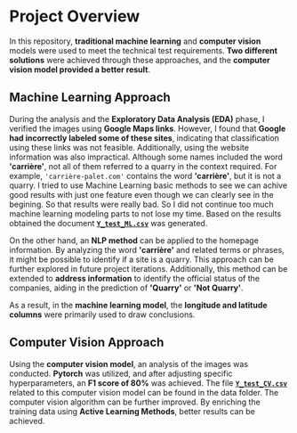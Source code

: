 # Project Overview

In this repository, **traditional machine learning** and **computer vision** models were used to meet the technical test requirements. **Two different solutions** were achieved through these approaches, and the **computer vision model provided a better result**.

## Machine Learning Approach
During the analysis and the **Exploratory Data Analysis (EDA)** phase, I verified the images using **Google Maps links**. However, I found that **Google had incorrectly labeled some of these sites**, indicating that classification using these links was not feasible. Additionally, using the website information was also impractical. Although some names included the word **'carrière'**, not all of them referred to a quarry in the context required. For example, `'carrière-palet.com'` contains the word **'carrière'**, but it is not a quarry.
I tried to use Machine Learning basic methods to see we can achive good results with just one feature even though we can clearly see in the  begining. So that results were really bad. So I did not continue too much machine learning modeling parts to not lose my time.  Based on the results obtained the document **[**`Y_test_ML.csv`**](data/Y_test_ML.csv)** was generated.

On the other hand, an **NLP method** can be applied to the homepage information. By analyzing the word **'carrière'** and related terms or phrases, it might be possible to identify if a site is a quarry. This approach can be further explored in future project iterations. Additionally, this method can be extended to **address information** to identify the official status of the companies, aiding in the prediction of **'Quarry'** or **'Not Quarry'**.

As a result, in the **machine learning model**, the **longitude and latitude columns** were primarily used to draw conclusions.

## Computer Vision Approach
Using the **computer vision model**, an analysis of the images was conducted. **Pytorch** was utilized, and after adjusting specific hyperparameters, an **F1 score of 80%** was achieved. The file [**`Y_test_CV.csv`**](data/Y_test_CV.csv) related to this computer vision model can be found in the data folder. The computer vision algorithm can be further improved. By enriching the training data using **Active Learning Methods**, better results can be achieved.
